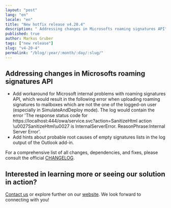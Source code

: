```yaml
---
layout: "post"
lang: "en"
locale: "en"
title: "New hotfix release v4.20.4"
description: " Addressing changes in Microsofts roaming signatures API"
published: true
author: Markus Gruber
tags: ["new release"]
slug: "v4-20-4"
permalink: "/blog/:year/:month/:day/:slug/"
---
```

## Addressing changes in Microsofts roaming signatures API
- Add workaround for Microsoft internal problems with roaming signatures API, which would result in the following error when uploading roaming signatures to mailboxes which are not the one of the logged-on user (especially in SimulateAndDeploy mode). The log would contain the error 'The response status code for https://localhost:444/owa/service.svc?action=SanitizeHtml action \u0027SanitizeHtml\u0027 is InternalServerError. ReasonPhrase:Internal Server Error'.
- Add hints about probable root causes of empty signatures lists in the log output of the Outlook add-in.

For a comprehensive list of all changes, dependencies, and fixes, please consult the official [CHANGELOG](https://github.com/Set-OutlookSignatures/Set-OutlookSignatures/blob/main/docs/CHANGELOG.md).

## Interested in learning more or seeing our solution in action?
[Contact us](/contact/) or explore further on our [website](/). We look forward to connecting with you!